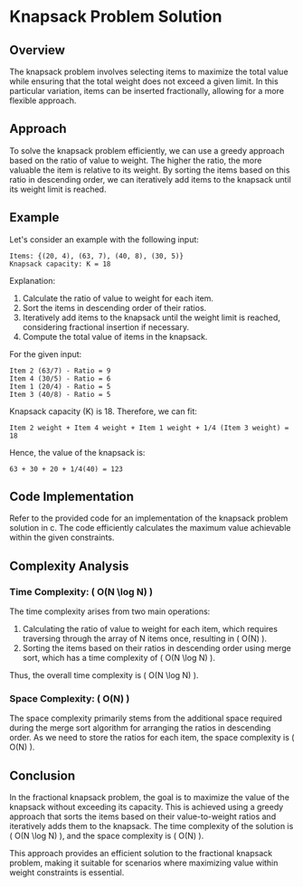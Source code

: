 # Knapsack Problem Solution

## Overview
The knapsack problem involves selecting items to maximize the total value while ensuring that the total weight does not exceed a given limit. In this particular variation, items can be inserted fractionally, allowing for a more flexible approach.

## Approach
To solve the knapsack problem efficiently, we can use a greedy approach based on the ratio of value to weight. The higher the ratio, the more valuable the item is relative to its weight. By sorting the items based on this ratio in descending order, we can iteratively add items to the knapsack until its weight limit is reached.

## Example
Let's consider an example with the following input:
```
Items: {(20, 4), (63, 7), (40, 8), (30, 5)}
Knapsack capacity: K = 18
```
Explanation:
1. Calculate the ratio of value to weight for each item.
2. Sort the items in descending order of their ratios.
3. Iteratively add items to the knapsack until the weight limit is reached, considering fractional insertion if necessary.
4. Compute the total value of items in the knapsack.

For the given input:
```
Item 2 (63/7) - Ratio = 9
Item 4 (30/5) - Ratio = 6
Item 1 (20/4) - Ratio = 5
Item 3 (40/8) - Ratio = 5
```
Knapsack capacity (K) is 18. Therefore, we can fit:
```
Item 2 weight + Item 4 weight + Item 1 weight + 1/4 (Item 3 weight) = 18
```
Hence, the value of the knapsack is:
```
63 + 30 + 20 + 1/4(40) = 123
```

## Code Implementation
Refer to the provided code for an implementation of the knapsack problem solution in c. The code efficiently calculates the maximum value achievable within the given constraints.


## Complexity Analysis

### Time Complexity: \( O(N \log N) \)
The time complexity arises from two main operations:
1. Calculating the ratio of value to weight for each item, which requires traversing through the array of N items once, resulting in \( O(N) \).
2. Sorting the items based on their ratios in descending order using merge sort, which has a time complexity of \( O(N \log N) \).

Thus, the overall time complexity is \( O(N \log N) \).

### Space Complexity: \( O(N) \)
The space complexity primarily stems from the additional space required during the merge sort algorithm for arranging the ratios in descending order. As we need to store the ratios for each item, the space complexity is \( O(N) \).

## Conclusion
In the fractional knapsack problem, the goal is to maximize the value of the knapsack without exceeding its capacity. This is achieved using a greedy approach that sorts the items based on their value-to-weight ratios and iteratively adds them to the knapsack. The time complexity of the solution is \( O(N \log N) \), and the space complexity is \( O(N) \).

This approach provides an efficient solution to the fractional knapsack problem, making it suitable for scenarios where maximizing value within weight constraints is essential.
